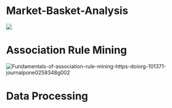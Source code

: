 # Market-Basket-Analysis
<img src="https://miro.medium.com/max/2880/1*DHfQvlMVBaJCHpYmj1kmCw.png">
<h1> Association Rule Mining
</h1>



![Fundamentals-of-association-rule-mining-https-doiorg-101371-journalpone0258348g002](https://user-images.githubusercontent.com/113231185/197386047-8b43b1fe-d08b-421f-8de6-30f10be01ac7.png)

<h1>
  Data Processing
  </h1>
